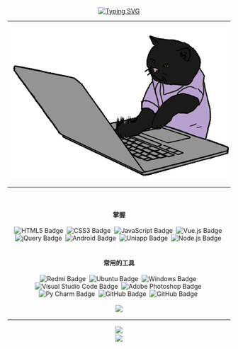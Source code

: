 <div>
    <div align="center">
        <a href="https://xchao.work" align="center">
            <img src="https://readme-typing-svg.demolab.com?font=JetBrains+Mono&pause=1000&color=2F2F2F&center=true&vCenter=true&random=false&width=435&lines=Welcome+to+my+GitHub;%E6%AC%A2%E8%BF%8E%E6%9D%A5%E5%88%B0%E6%88%91%E7%9A%84GitHub" alt="Typing SVG" />
        </a>
        <hr />
        <img src="https://raw.githubusercontent.com/heartyang520/HeartYang.github.io/main/share/hacker_a.gif">
    </div>
    <hr/>
    <br/>
    <div align="center">
        <div>
            <h4>掌握</h4>
            <img src="https://img.shields.io/badge/HTML5-E34F26?logo=html5&logoColor=fff&style=flat" alt="HTML5 Badge">&nbsp;
            <img src="https://img.shields.io/badge/CSS3-1572B6?logo=css3&logoColor=fff&style=flat" alt="CSS3 Badge">&nbsp;
            <img src="https://img.shields.io/badge/JavaScript-F7DF1E?logo=javascript&logoColor=000&style=flat" alt="JavaScript Badge">&nbsp;
            <img src="https://img.shields.io/badge/Vue.js-4FC08D?logo=vuedotjs&logoColor=fff&style=flat" alt="Vue.js Badge">&nbsp;
<!--             <img src="https://img.shields.io/badge/Python-3776AB?logo=python&logoColor=fff&style=flat" alt="Python Badge">&nbsp; -->
            <img src="https://img.shields.io/badge/jQuery-0769AD?logo=jquery&logoColor=fff&style=flat" alt="jQuery Badge">&nbsp;
            <img src="https://img.shields.io/badge/Android-3DDC84?logo=android&logoColor=fff&style=flat" alt="Android Badge">&nbsp;
            <img src="https://img.shields.io/badge/Uniapp-2E912B?logo=vuedotjs&logoColor=fff&style=flat" alt="Uniapp Badge">&nbsp;
            <img src="https://img.shields.io/badge/Node.js-393?logo=nodedotjs&logoColor=fff&style=flat" alt="Node.js Badge">&nbsp;
        </div>
        <br/>
        <div>
            <h4>常用的工具</h4>
            <img src="https://img.shields.io/badge/Redmi-FF6900?logo=xiaomi&logoColor=fff&style=flat" alt="Redmi Badge">&nbsp;
            <img src="https://img.shields.io/badge/Ubuntu-FCC624?logo=ubuntu&logoColor=000&style=flat" alt="Ubuntu Badge">&nbsp;
            <img src="https://img.shields.io/badge/Windows%2011-0078D6?logo=windows&logoColor=fff&style=flat" alt="Windows Badge">&nbsp;
            <img src="https://img.shields.io/badge/Visual%20Studio%20Code-007ACC?logo=visualstudiocode&logoColor=fff&style=flat" alt="Visual Studio Code Badge">&nbsp;
            <img src="https://img.shields.io/badge/Adobe%20Photoshop-31A8FF?logo=adobephotoshop&logoColor=fff&style=flat" alt="Adobe Photoshop Badge">&nbsp;
            <img src="https://img.shields.io/badge/Pycharm-17E293?logo=pycharm&logoColor=fff&style=flat" alt="Py Charm Badge">&nbsp;
            <img src="https://img.shields.io/badge/GitHub-181717?logo=github&logoColor=fff&style=flat" alt="GitHub Badge">&nbsp;
            <img src="https://img.shields.io/badge/Abode%20XD-470137?logo=adobexd&logoColor=fff&style=flat" alt="GitHub Badge">&nbsp;
        </div>
    </div>
    <br/>
<!--     <hr/> -->
<!--     <br/> -->
    <div align="center">
        <img src="https://metrics.lecoq.io/Web-Zombies?template=classic&base=header%2C%20activity%2C%20community%2C%20repositories%2C%20metadata&base.indepth=false&base.hireable=false&base.skip=false&config.timezone=Asia%2FShanghai" />
    </div>
    <hr />
    <div align="center">
        <img src="https://github-readme-streak-stats.herokuapp.com/?user=Web-Zombies" />
    </div>
    <div align="center">
         <img src="https://github-readme-stats.vercel.app/api/top-langs/?username=Web-Zombies&theme=flag-india" />
    </div>
</div>
